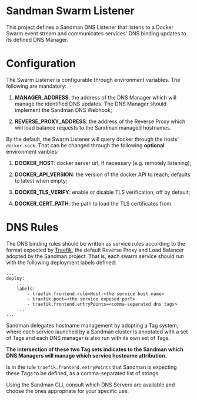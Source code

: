 # Sandman Swarm Listener

This project defines a Sandman DNS Listener that listens to a Docker Swarm event stream and communicates services' DNS binding updates to its defined DNS Manager.

# Configuration

The Swarm Listener is configurable through environment variables. The following are mandatory:

1. **MANAGER_ADDRESS**: the address of the DNS Manager which will manage the identified DNS updates. The DNS Manager should implement the Sandman DNS Webhook;

2. **REVERSE_PROXY_ADDRESS**: the address of the Reverse Proxy which will load balance requests to the Sandman managed hostnames.

By the default, the Swarm Listener will query docker through the hosts' `docker.sock`. That can be changed through the following **optional** environment varibles:

1. **DOCKER_HOST**: docker server url, if necessary (e.g. remotely listening);

2. **DOCKER_API_VERSION**: the version of the docker API to reach; defaults to latest when empty;

3. **DOCKER_TLS_VERIFY**: enable or disable TLS verification, off by default;

4. **DOCKER_CERT_PATH**: the path to load the TLS certificates from.

# DNS Rules

The DNS binding rules should be written as service rules according to the format expected by [Traefik](https://github.com/containous/traefik), the default Reverse Proxy and Load Balancer adopted by the Sandman project. That is, each swarm service should run with the following deployment labels defined:

```
...
deploy:
    ...
    labels:
        - traefik.frontend.rule=Host:<the service host name>
        - traefik.port=<the service exposed port>
        - traefik.frontend.entryPoints=<comma-separated dns tags>
    ...
...
```

Sandman delegates hostname management by adopting a Tag system, where each service launched by a Sandman cluster is annotated with a set of Tags and each DNS manager is also run with its own set of Tags.

**The intersection of these two Tag sets indicates to the Sandman which DNS Managers will manage which service hostname attribution.**

Is in the rule `traefik.frontend.entryPoints` that Sandman is expecting these Tags to be defined, as a comma-separated list of strings.

Using the Sandman CLI, consult which DNS Servers are available and choose the ones appropriate for your specific use.